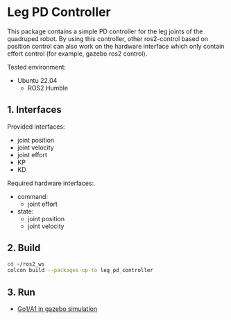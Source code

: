 # Leg PD Controller

This package contains a simple PD controller for the leg joints of the quadruped robot. By using this controller, other ros2-control based on position control can also work on the hardware interface which only contain effort control (for example, gazebo ros2 control).

Tested environment:
* Ubuntu 22.04
  * ROS2 Humble

## 1. Interfaces

Provided interfaces:
* joint position
* joint velocity
* joint effort
* KP
* KD

Required hardware interfaces:
* command:
  * joint effort
* state:
  * joint position
  * joint velocity

## 2. Build
```bash
cd ~/ros2_ws
colcon build --packages-up-to leg_pd_controller
```

## 3. Run
* [Go1/A1 in gazebo simulation](../../descriptions/quadruped_gazebo)
